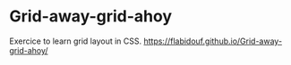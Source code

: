 # Grid-away-grid-ahoy
Exercice to learn grid layout in CSS.
https://flabidouf.github.io/Grid-away-grid-ahoy/
